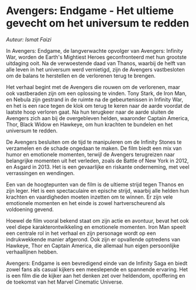 # Avengers: Endgame - Het ultieme gevecht om het universum te redden
*Auteur: Ismat Faizi*

In Avengers: Endgame, de langverwachte opvolger van Avengers: Infinity War, worden de Earth's Mightiest Heroes geconfronteerd met hun grootste uitdaging ooit. Na de verwoestende daad van Thanos, waarbij de helft van alle leven in het universum werd vernietigd, zijn de Avengers vastbesloten om de balans te herstellen en de verlorenen terug te brengen.

Het verhaal begint met de Avengers die rouwen om de verlorenen, maar ook vastberaden zijn om een oplossing te vinden. Tony Stark, de Iron Man, en Nebula zijn gestrand in de ruimte na de gebeurtenissen in Infinity War, en het is een race tegen de klok om terug te keren naar de aarde voordat de laatste hoop verloren gaat. Na hun terugkeer naar de aarde sluiten de Avengers zich aan bij de overgebleven helden, waaronder Captain America, Thor, Black Widow en Hawkeye, om hun krachten te bundelen en het universum te redden.

De Avengers besluiten om de tijd te manipuleren om de Infinity Stones te verzamelen en de schade ongedaan te maken. De film biedt een mix van humor en emotionele momenten, terwijl de Avengers terugreizen naar belangrijke momenten uit het verleden, zoals de Battle of New York in 2012, en Asgard in 2013. Het is een gevaarlijke en riskante onderneming, met veel verrassingen en wendingen.

Een van de hoogtepunten van de film is de ultieme strijd tegen Thanos en zijn leger. Het is een spectaculaire en epische strijd, waarbij alle helden hun krachten en vaardigheden moeten inzetten om te winnen. Er zijn vele emotionele momenten en het einde is zowel hartverscheurend als voldoening gevend.

Hoewel de film vooral bekend staat om zijn actie en avontuur, bevat het ook veel diepe karakterontwikkeling en emotionele momenten. Iron Man speelt een centrale rol in het verhaal en zijn personage wordt op een indrukwekkende manier afgerond. Ook zijn er opvallende optredens van Hawkeye, Thor en Captain America, die allemaal hun eigen persoonlijke verhaallijnen hebben.

Avengers: Endgame is een bevredigend einde van de Infinity Saga en biedt zowel fans als casual kijkers een meeslepende en spannende ervaring. Het is een film die de kijker aan het denken zet over heldendom, opoffering en de toekomst van het Marvel Cinematic Universe.